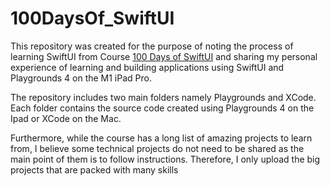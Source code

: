 # 100DaysOf_SwiftUI
This repository was created for the purpose of noting the process of learning SwiftUI from Course [100 Days of SwiftUI](https://www.hackingwithswift.com/100/swiftui) and sharing my personal experience of learning and building applications using SwiftUI and Playgrounds 4 on the M1 iPad Pro.

The repository includes two main folders namely Playgrounds and XCode. Each folder contains the source code created using Playgrounds 4 on the Ipad or XCode on the Mac.

Furthermore, while the course has a long list of amazing projects to learn from, I believe some technical projects do not need to be shared as the main point of them is to follow instructions. Therefore, I only upload the big projects that are packed with many skills